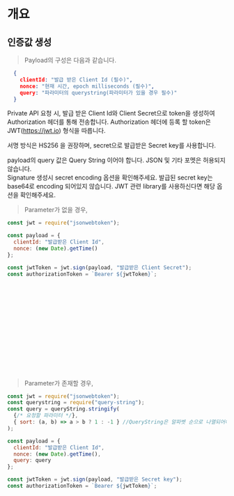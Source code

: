 # 개요

## 인증값 생성

> Payload의 구성은 다음과 같습니다.

```json
  {
    clientId: "발급 받은 Client Id (필수)",
    nonce: "현재 시간, epoch milliseconds (필수)",
    query: "파라미터의 querystring(파라미터가 있을 경우 필수)"
  }
```


Private API 요청 시, 발급 받은 Client Id와 Client Secret으로 token을 생성하여 Authorization 헤더를 통해 전송합니다. Authorization 헤더에 등록 할 token은 JWT(https://jwt.io) 형식을 따릅니다.

서명 방식은 HS256 을 권장하며, secret으로 발급받은 Secret key를 사용합니다.

<aside class="warning">
payload의 query 값은 Query String 이어야 합니다. JSON 및 기타 포멧은 허용되지 않습니다.
</aside>

<aside class="notice">
Signature 생성시 secret encoding 옵션을 확인해주세요. 발급된 secret key는 base64로 encoding 되어있지 않습니다. JWT 관련 library를 사용하신다면 해당 옵션을 확인해주세요.
</aside>

>Parameter가 없을 경우,

```javascript
const jwt = require("jsonwebtoken");

const payload = {
  clientId: "발급받은 Client Id",
  nonce: (new Date).getTime()
};

const jwtToken = jwt.sign(payload, "발급받은 Client Secret");
const authorizationToken = `Bearer ${jwtToken}`;
```

<br/>
<br/>
<br/>
<br/>


<br/>
<br/>
<br/>
<br/>


<br/>
<br/>
<br/>
<br/>

>Parameter가 존재할 경우,

```javascript 
const jwt = require("jsonwebtoken");
const querystring = require("query-string");
const query = queryString.stringify(
  {/* 요청할 파라미터 */}, 
  { sort: (a, b) => a > b ? 1 : -1 } //QueryString은 알파벳 순으로 나열되어야 합니다.
);

const payload = {
  clientId: "발급받은 Client Id",
  nonce: (new Date).getTime(),
  query: query
};

const jwtToken = jwt.sign(payload, "발급받은 Secret key");
const authorizationToken = `Bearer ${jwtToken}`;

```